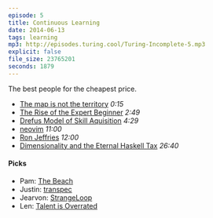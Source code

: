 ```yaml
---
episode: 5
title: Continuous Learning
date: 2014-06-13
tags: learning
mp3: http://episodes.turing.cool/Turing-Incomplete-5.mp3
explicit: false
file_size: 23765201
seconds: 1879
---
```


The best people for the cheapest price.

* [The map is not the territory](http://en.wikipedia.org/wiki/Map%E2%80%93territory_relation) *0:15*
* [The Rise of the Expert Beginner](http://www.daedtech.com/how-developers-stop-learning-rise-of-the-expert-beginner) *2:49*
* [Drefus Model of Skill Aquisition](http://en.wikipedia.org/wiki/Dreyfus_model_of_skill_acquisition) *4:29*
* [neovim](https://github.com/neovim/neovim) *11:00*
* [Ron Jeffries](https://twitter.com/RonJeffries) *12:00*
* [Dimensionality and the Eternal Haskell Tax](http://michaelochurch.wordpress.com/2014/06/06/why-programmers-cant-make-any-money-dimensionality-and-the-eternal-haskell-tax/I) *26:40*


#### Picks

* Pam: [The Beach](http://en.wikipedia.org/wiki/Cape_May,_New_Jersey)
* Justin: [transpec](http://yujinakayama.me/transpec/)
* Jearvon: [StrangeLoop](https://thestrangeloop.com/)
* Len: [Talent is Overrated](http://www.amazon.com/Talent-Overrated-Separates-World-Class-Performers/dp/1591842948)
